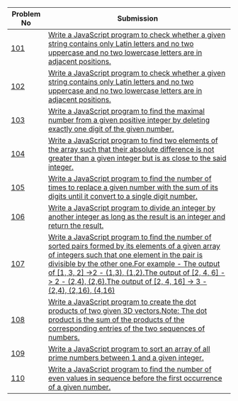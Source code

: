 | Problem No                                                            | Submission                                                     |
| --------------------------------------------------------------------- | -------------------------------------------------------------- |
| [101](https://github.com/abdullah-al-feroz/JavaScript--Problem--Solve/tree/main/Basic%20150%20Problems/101-110) | [Write a JavaScript program to check whether a given string contains only Latin letters and no two uppercase and no two lowercase letters are in adjacent positions.](https://github.com/abdullah-al-feroz/JavaScript--Problem--Solve/tree/main/Basic%20150%20Problems/101-110)               |
| [102](https://github.com/abdullah-al-feroz/JavaScript--Problem--Solve/tree/main/Basic%20150%20Problems/101-110) | [Write a JavaScript program to check whether a given string contains only Latin letters and no two uppercase and no two lowercase letters are in adjacent positions.](https://github.com/abdullah-al-feroz/JavaScript--Problem--Solve/tree/main/Basic%20150%20Problems/101-110)       |
| [103](https://github.com/abdullah-al-feroz/JavaScript--Problem--Solve/tree/main/Basic%20150%20Problems/101-110) |[Write a JavaScript program to find the maximal number from a given positive integer by deleting exactly one digit of the given number.](https://github.com/abdullah-al-feroz/JavaScript--Problem--Solve/tree/main/Basic%20150%20Problems/101-110) |
| [104](https://github.com/abdullah-al-feroz/JavaScript--Problem--Solve/tree/main/Basic%20150%20Problems/101-110) | [Write a JavaScript program to find two elements of the array such that their absolute difference is not greater than a given integer but is as close to the said integer.](https://github.com/abdullah-al-feroz/JavaScript--Problem--Solve/tree/main/Basic%20150%20Problems/101-110)             |
| [105](https://github.com/abdullah-al-feroz/JavaScript--Problem--Solve/tree/main/Basic%20150%20Problems/101-110) | [Write a JavaScript program to find the number of times to replace a given number with the sum of its digits until it convert to a single digit number.](https://github.com/abdullah-al-feroz/JavaScript--Problem--Solve/tree/main/Basic%20150%20Problems/101-110)         |
| [106](https://github.com/abdullah-al-feroz/JavaScript--Problem--Solve/tree/main/Basic%20150%20Problems/101-110) | [Write a JavaScript program to divide an integer by another integer as long as the result is an integer and return the result.](https://github.com/abdullah-al-feroz/JavaScript--Problem--Solve/tree/main/Basic%20150%20Problems/101-110) |
| [107](https://github.com/abdullah-al-feroz/JavaScript--Problem--Solve/tree/main/Basic%20150%20Problems/101-110) | [Write a JavaScript program to find the number of sorted pairs formed by its elements of a given array of integers such that one element in the pair is divisible by the other one.For example - The output of [1, 3, 2] ->2 - (1,3), (1,2).The output of [2, 4, 6] -> 2 - (2,4), (2,6).The output of [2, 4, 16] -> 3 - (2,4), (2,16), (4,16)](https://github.com/abdullah-al-feroz/JavaScript--Problem--Solve/tree/main/Basic%20150%20Problems/101-110)        |
| [108](https://github.com/abdullah-al-feroz/JavaScript--Problem--Solve/tree/main/Basic%20150%20Problems/101-110) | [Write a JavaScript program to create the dot products of two given 3D vectors.Note: The dot product is the sum of the products of the corresponding entries of the two sequences of numbers.](https://github.com/abdullah-al-feroz/JavaScript--Problem--Solve/tree/main/Basic%20150%20Problems/101-110)             |
| [109](https://github.com/abdullah-al-feroz/JavaScript--Problem--Solve/tree/main/Basic%20150%20Problems/101-110) | [Write a JavaScript program to sort an array of all prime numbers between 1 and a given integer.](https://github.com/abdullah-al-feroz/JavaScript--Problem--Solve/tree/main/Basic%20150%20Problems/101-110) |
| [110](https://github.com/abdullah-al-feroz/JavaScript--Problem--Solve/tree/main/Basic%20150%20Problems/101-110)| [Write a JavaScript program to find the number of even values in sequence before the first occurrence of a given number.](https://github.com/abdullah-al-feroz/JavaScript--Problem--Solve/tree/main/Basic%20150%20Problems/101-110) |

